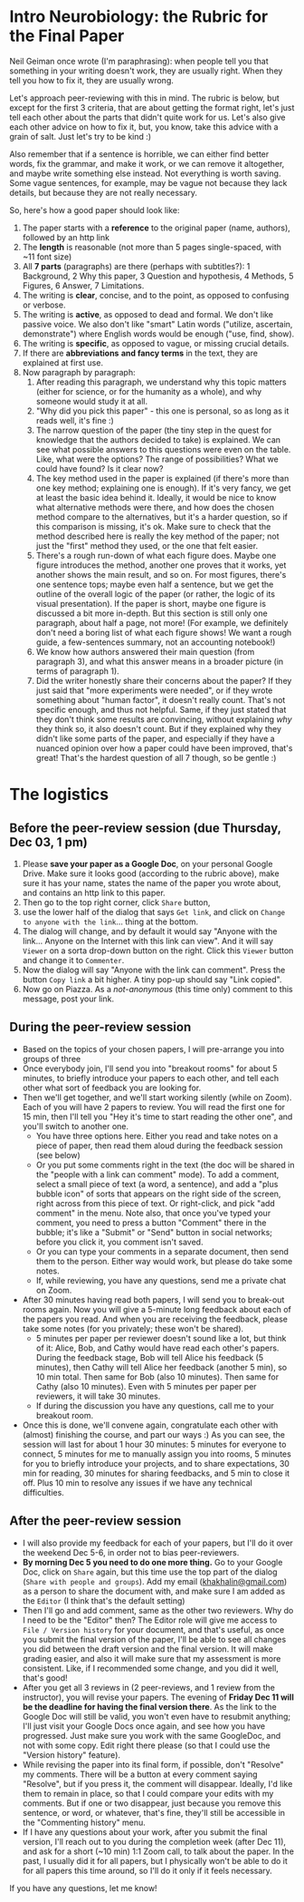 # Intro Neurobiology: the Rubric for the Final Paper

Neil Geiman once wrote (I'm paraphrasing): when people tell you that something in your writing doesn't work, they are usually right. When they tell you how to fix it, they are usually wrong. 

Let's approach peer-reviewing with this in mind. The rubric is below, but except for the first 3 criteria, that are about getting the format right, let's just tell each other about the parts that didn't quite work for us. Let's also give each other advice on how to fix it, but, you know, take this advice with a grain of salt. Just let's try to be kind :)

Also remember that if a sentence is horrible, we can either find better words, fix the grammar, and make it work, or we can remove it altogether, and maybe write something else instead. Not everything is worth saving. Some vague sentences, for example, may be vague not because they lack details, but because they are not really necessary.

So, here's how a good paper should look like:

1. The paper starts with a **reference** to the original paper (name, authors), followed by an http link
2. The **length** is reasonable (not more than 5 pages single-spaced, with ~11 font size)
3. All **7 parts** (paragraphs) are there (perhaps with subtitles?): 1 Background, 2 Why this paper, 3 Question and hypothesis, 4 Methods, 5 Figures, 6 Answer, 7 Limitations.
4. The writing is **clear**, concise, and to the point, as opposed to confusing or verbose.
5. The writing is **active**, as opposed to dead and formal. We don't like passive voice. We also don't like "smart" Latin words ("utilize, ascertain, demonstrate") where English words would be enough ("use, find, show).
6. The writing is **specific**, as opposed to vague, or missing crucial details.
7. If there are **abbreviations** **and fancy terms** in the text, they are explained at first use.
8. Now paragraph by paragraph:
   1. After reading this paragraph, we understand why this topic matters (either for science, or for the humanity as a whole), and why someone would study it at all.
   2. "Why did you pick this paper" - this one is personal, so as long as it reads well, it's fine :)
   3. The narrow question of the paper (the tiny step in the quest for knowledge that the authors decided to take) is explained. We can see what possible answers to this questions were even on the table. Like, what were the options? The range of possibilities? What we could have found? Is it clear now?
   4. The key method used in the paper is explained (if there's more than one key method; explaining one is enough). If it's very fancy, we get at least the basic idea behind it. Ideally, it would be nice to know what alternative methods were there, and how does the chosen method compare to the alternatives, but it's a harder question, so if this comparison is missing, it's ok. Make sure to check that the method described here is really the key method of the paper; not just the "first" method they used, or the one that felt easier.
   5. There's a rough run-down of what each figure does. Maybe one figure introduces the method, another one proves that it works, yet another shows the main result, and so on. For most figures, there's one sentence tops; maybe even half a sentence, but we get the outline of the overall logic of the paper (or rather, the logic of its visual presentation). If the paper is short, maybe one figure is discussed a bit more in-depth. But this section is still only one paragraph, about half a page, not more! (For example, we definitely don't need a boring list of what each figure shows! We want a rough guide, a few-sentences summary, not an accounting notebook!)
   6. We know how authors answered their main question (from paragraph 3), and what this answer means in a broader picture (in terms of paragraph 1).
   7. Did the writer honestly share their concerns about the paper? If they just said that "more experiments were needed", or if they wrote something about "human factor", it doesn't really count. That's not specific enough, and thus not helpful. Same, if they just stated that they don't think some results are convincing, without explaining _why_ they think so, it also doesn't count. But if they explained why they didn't like some parts of the paper, and especially if they have a nuanced opinion over how a paper could have been improved, that's great! That's the hardest question of all 7 though, so be gentle :)

# The logistics

## Before the peer-review session (due Thursday, Dec 03, 1 pm)

1. Please **save your paper as a Google Doc**, on your personal Google Drive.  Make sure it looks good (according to the rubric above), make sure it has your name, states the name of the paper you wrote about, and contains an http link to this paper.
2. Then go to the top right corner, click `Share` button, 
3. use the lower half of the dialog that says `Get link`, and click on `Change to anyone with the link`... thing at the bottom.
4. The dialog will change, and by default it would say "Anyone with the link... Anyone on the Internet with this link can view". And it will say `Viewer` on a sorta drop-down button on the right. Click this `Viewer` button and change it to `Commenter`.
5. Now the dialog will say "Anyone with the link can comment". Press the button `Copy link` a bit higher. A tiny pop-up should say "Link copied".
6. Now go on Piazza. As a *not-anonymous* (this time only) comment to this message, post your link.

## During the peer-review session

* Based on the topics of your chosen papers, I will pre-arrange you into groups of three
* Once everybody join, I'll send you into "breakout rooms" for about 5 minutes, to briefly introduce your papers to each other, and tell each other what sort of feedback you are looking for.
* Then we'll get together, and we'll start working silently (while on Zoom). Each of you will have 2 papers to review. You will read the first one for 15 min, then I'll tell you "Hey it's time to start reading the other one", and you'll switch to another one.
  * You have three options here. Either you read and take notes on a piece of paper, then read them aloud during the feedback session (see below)
  * Or you put some comments right in the text (the doc will be shared in the "people with a link can comment" mode). To add a comment, select a small piece of text (a word, a sentence), and add a "plus bubble icon" of sorts that appears on the right side of the screen, right across from this piece of text. Or right-click, and pick "add comment" in the menu. Note also, that once you've typed your comment, you need to press a button "Comment" there in the bubble; it's like a "Submit" or "Send" button in social networks; before you click it, you comment isn't saved.
  * Or you can type your comments in a separate document, then send them to the person. Either way would work, but please do take some notes.
  * If, while reviewing, you have any questions, send me a private chat on Zoom.
* After 30 minutes having read both papers, I will send you to break-out rooms again. Now you will give a 5-minute long feedback about each of the papers you read. And when you are receiving the feedback, please take some notes (for you privately; these won't be shared).
  * 5 minutes per paper per reviewer doesn't sound like a lot, but think of it: Alice, Bob, and Cathy would have read each other's papers. During the feedback stage, Bob will tell Alice his feedback (5 minutes), then Cathy will tell Alice her feedback (another 5 min), so 10 min total. Then same for Bob (also 10 minutes). Then same for Cathy (also 10 minutes). Even with 5 minutes per paper per reviewers, it will take 30 minutes.
  * If during the discussion you have any questions, call me to your breakout room.
* Once this is done, we'll convene again, congratulate each other with (almost) finishing the course, and part our ways :) As you can see, the session will last for about 1 hour 30 minutes: 5 minutes for everyone to connect, 5 minutes for me to manually assign you into rooms, 5 minutes for you to briefly introduce your projects, and to share expectations, 30 min for reading, 30 minutes for sharing feedbacks, and 5 min to close it off. Plus 10 min to resolve any issues if we have any technical difficulties.

## After the peer-review session

* I will also provide my feedback for each of your papers, but I'll do it over the weekend Dec 5-6, in order not to bias peer-reviewers.
* **By morning Dec 5 you need to do one more thing.** Go to your Google Doc, click on `Share` again, but this time use the top part of the dialog (`Share with people and groups`). Add my email (khakhalin@gmail.com) as a person to share the document with, and make sure I am added as the `Editor` (I think that's the default setting)
* Then I'll go and add comment, same as the other two reviewers. Why do I need to be the "Editor" then? The Editor role will give me access to `File / Version history`  for your document, and that's useful, as once you submit the final version of the paper, I'll be able to see all changes you did between the draft version and the final version. It will make grading easier, and also it will make sure that my assessment is more consistent. Like, if I recommended some change, and you did it well, that's good!
* After you get all 3 reviews in (2 peer-reviews, and 1 review from the instructor), you will revise your papers. The evening of **Friday Dec 11 will be the deadline for having the final version there**. As the link to the Google Doc will still be valid, you won't even have to resubmit anything; I'll just visit your Google Docs once again, and see how you have progressed. Just make sure you work with the same GoogleDoc, and not with some copy. Edit right there please (so that I could use the "Version history" feature).
* While revising the paper into its final form, if possible, don't "Resolve" my comments. There will be a button at every comment saying "Resolve", but if you press it, the comment will disappear. Ideally, I'd like them to remain in place, so that I could compare your edits with my comments. But if one or two disappear, just because you remove this sentence, or word, or whatever, that's fine, they'll still be accessible in the "Commenting history" menu.
* If I have any questions about your work, after you submit the final version, I'll reach out to you during the completion week (after Dec 11), and ask for a short (~10 min) 1:1 Zoom call, to talk about the paper. In the past, I usually did it for all papers, but I physically won't be able to do it for all papers this time around, so I'll do it only if it feels necessary.

If you have any questions, let me know!